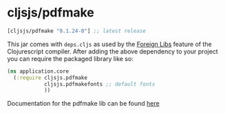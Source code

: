 # cljsjs/pdfmake

[](dependency)
```clojure
[cljsjs/pdfmake "0.1.24-0"] ;; latest release
```
[](/dependency)

This jar comes with `deps.cljs` as used by the [Foreign Libs][flibs] feature
of the Clojurescript compiler. After adding the above dependency to your project
you can require the packaged library like so:

```clojure
(ns application.core
  (:require cljsjs.pdfmake
            cljsjs.pdfmakefonts ;; default fonts
            ))
```
Documentation for the pdfmake lib can be found [here](http://pdfmake.org)

[flibs]: https://github.com/clojure/clojurescript/wiki/Packaging-Foreign-Dependencies

